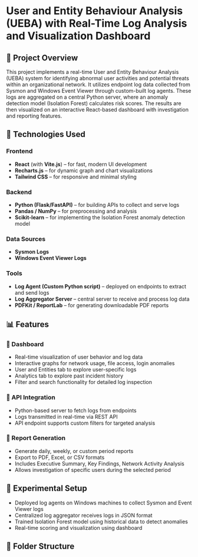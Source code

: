 # User and Entity Behaviour Analysis (UEBA) with Real-Time Log Analysis and Visualization Dashboard

## 📌 Project Overview

This project implements a real-time User and Entity Behaviour Analysis (UEBA) system for identifying abnormal user activities and potential threats within an organizational network. It utilizes endpoint log data collected from Sysmon and Windows Event Viewer through custom-built log agents. These logs are aggregated on a central Python server, where an anomaly detection model (Isolation Forest) calculates risk scores. The results are then visualized on an interactive React-based dashboard with investigation and reporting features.

## 🔧 Technologies Used

### Frontend
- **React** (with **Vite.js**) – for fast, modern UI development
- **Recharts.js** – for dynamic graph and chart visualizations
- **Tailwind CSS** – for responsive and minimal styling

### Backend
- **Python (Flask/FastAPI)** – for building APIs to collect and serve logs
- **Pandas / NumPy** – for preprocessing and analysis
- **Scikit-learn** – for implementing the Isolation Forest anomaly detection model

### Data Sources
- **Sysmon Logs**
- **Windows Event Viewer Logs**

### Tools
- **Log Agent (Custom Python script)** – deployed on endpoints to extract and send logs
- **Log Aggregator Server** – central server to receive and process log data
- **PDFKit / ReportLab** – for generating downloadable PDF reports

## 📊 Features

### 🔹 Dashboard
- Real-time visualization of user behavior and log data
- Interactive graphs for network usage, file access, login anomalies
- User and Entities tab to explore user-specific logs
- Analytics tab to explore past incident history
- Filter and search functionality for detailed log inspection

### 🔹 API Integration
- Python-based server to fetch logs from endpoints
- Logs transmitted in real-time via REST API
- API endpoint supports custom filters for targeted analysis

### 🔹 Report Generation
- Generate daily, weekly, or custom period reports
- Export to PDF, Excel, or CSV formats
- Includes Executive Summary, Key Findings, Network Activity Analysis
- Allows investigation of specific users during the selected period

## 🧪 Experimental Setup

- Deployed log agents on Windows machines to collect Sysmon and Event Viewer logs
- Centralized log aggregator receives logs in JSON format
- Trained Isolation Forest model using historical data to detect anomalies
- Real-time scoring and visualization using dashboard

## 📁 Folder Structure

